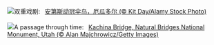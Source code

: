 ![](https://www.bing.com/th?id=OHR.EcuadorBird_ZH-CN3676173654_UHD.jpg&w=1000)双重戏剧:&nbsp;&ensp;[安第斯动冠伞鸟，厄瓜多尔 (© Kit Day/Alamy Stock Photo)](https://www.bing.com/th?id=OHR.EcuadorBird_ZH-CN3676173654_UHD.jpg)
<br><br/>
![](https://www.bing.com/th?id=OHR.KachinaBridge_EN-US1000475196_UHD.jpg&w=1000)A passage through time:&nbsp;&ensp;[Kachina Bridge, Natural Bridges National Monument, Utah (© Alan Majchrowicz/Getty Images)](https://www.bing.com/th?id=OHR.KachinaBridge_EN-US1000475196_UHD.jpg)
<br><br/>
